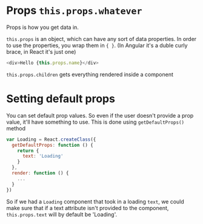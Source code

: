 # Props `this.props.whatever`
Props is how you get data in. 

`this.props` is an object, which can have any sort of data properties. In order to use the properties, you wrap them in `{ }`. (In Angular it's a duble curly brace, in React it's just one)

```javascript
<div>Hello {this.props.name}</div>
```

`this.props.children` gets everything rendered inside a component


# Setting default props

You can set default prop values. So even if the user doesn't provide a prop value, it'll have something to use. This is done using `getDefaultProps()` method

```javascript
var Loading = React.createClass({
  getDefaultProps: function () {
    return {
      text: 'Loading'
    }
  },
  render: function () {
    ...
  }
})
```

So if we had a `Loading` component that took in a loading `text`, we could make sure that if a text attribute isn't provided to the component, `this.props.text` will by default be 'Loading'.

